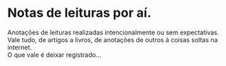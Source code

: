 # Notas de leituras por aí.

Anotações de leituras realizadas intencionalmente ou sem expectativas.  
Vale tudo, de artigos a livros, de anotações de outros à coisas soltas na internet.  
O que vale é deixar registrado...
